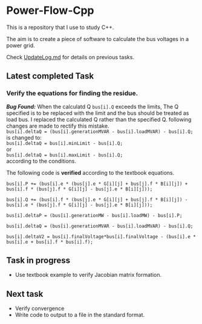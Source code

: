# Power-Flow-Cpp
This is a repository that I use to study C++.

The aim is to create a piece of software to calculate the bus voltages in a power grid.

Check [UpdateLog.md](/UpdateLog.md) for details on previous tasks.

## Latest completed Task 

### Verify the equations for finding the residue.

***Bug Found:*** When the calculatd Q `bus[i].Q` exceeds the limits, The Q specified is to be replaced with the limit and the bus should be treated as load bus. I replaced the calculated Q rather than the specified Q. following changes are made to rectify this mistake.   
`bus[i].deltaQ = (bus[i].generationMVAR - bus[i].loadMVAR) - bus[i].Q;`  
is changed to:  
`bus[i].deltaQ = bus[i].minLimit - bus[i].Q;`  
or  
`bus[i].deltaQ = bus[i].maxLimit - bus[i].Q;`  
according to the conditions.


The following code is **verified** according to the textbook equations.
```
bus[i].P += (bus[i].e * (bus[j].e * G[i][j] + bus[j].f * B[i][j]) + bus[i].f * (bus[j].f * G[i][j] - bus[j].e * B[i][j]));

bus[i].Q += (bus[i].f * (bus[j].e * G[i][j] + bus[j].f * B[i][j]) - bus[i].e * (bus[j].f * G[i][j] - bus[j].e * B[i][j]));

bus[i].deltaP = (bus[i].generationMW - bus[i].loadMW) - bus[i].P;

bus[i].deltaQ = (bus[i].generationMVAR - bus[i].loadMVAR) - bus[i].Q;

bus[i].deltaV2 = bus[i].finalVoltage*bus[i].finalVoltage - (bus[i].e * bus[i].e + bus[i].f * bus[i].f);
```

## Task in progress
- Use textbook example to verify Jacobian matrix formation.

## Next task
- Verify convergence
- Write code to output to a file in the standard format.